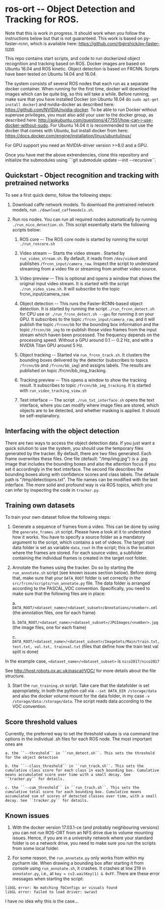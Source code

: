 # ros-ort -- Object Detection and Tracking for ROS.

Note that this is work in progress. It should work when you follow the instructions below but that is not guaranteed. This work is based on py-faster-rcnn, which is available here: https://github.com/rbgirshick/py-faster-rcnn

This repo contains start scripts, and code to run dockerized object recognition and tracking based on ROS. Docker images are based on Ubuntu 16.04 and ROS kinetic. Object detection is based on FRCNN. Scripts have been tested on Ubuntu 14.04 and 16.04.

The system consists of several ROS nodes that each run as a separate docker container. When running for the first time, docker will download the images which can be quite big, so this will take a while. Before running, make sure that you have installed Docker (on Ubuntu 16.04 do ```sudo apt-get install docker```) and nvidia-docker as described here: https://github.com/NVIDIA/nvidia-docker. To be able to run Docker without superuse privileges, you must also add your user to the docker group, as described here: http://askubuntu.com/questions/477551/how-can-i-use-docker-without-sudo. For Ubuntu 14.04 it is recommended to not use the docker that comes with Ubuntu, but install docker from here: https://docs.docker.com/engine/installation/linux/ubuntulinux/

For GPU support you need an NVIDIA-driver version >=8.0 and a GPU.

Once you have met the above extrendencies, clone this repository and initialize the submodules using ```git submodule update --init --recursive``. 

## Quickstart - Object recognition and tracking with pretrained networks

To see a first quick demo, follow the following steps:

1. Download caffe network models. 
	To download the pretrained network models, run ```./download_caffemodels.sh```.

2. Run ros nodes. You can run all required nodes automatically by running ```./run_nico_detection.sh```. This script essentially starts the following scripts below:

	1. ROS core -- The ROS core node is started by running the script ```./run_roscore.sh```

	2. Video stream -- 
		Starts the video stream . Started by ```run_video_stream.sh```. By default, it reads from ``/dev/video0`` and publishes `/frcnn_input/camera_raw`. Inspect the script to understand streaming from a video file or streaming from another video source. 
	
	3. Video preview -- 
		This is optional and opens a window that shows the original input video stream. It is started with the script ```./run_video_view.sh```. It will subscribe to the topic frcnn_input/camera_raw. 
		
	4. Object detection -- 
		This runs the Faster-RCNN-based object detection. It is started by running the script ```./run_frcnn_detect.sh``` for CPU use or ```./run_frcnn_detect.sh --gpu``` for running it on your GPU. It subscribes to the topic `/frcnn_input/camera_raw`, and it will publish the topic `/frcnn/bb` for the bounding box information and the topic `/frcnn/bb_img` to re-publish those video frames from the input stream which haven been processed. The frequency depends on the processing speed. Without a GPU around 0.1 -- 0.2 Hz, and with a NVIDIA Titan GPU around 5 Hz. 
		
	5. Object tracking -- Started via ```run_frcnn_track.sh```. It clusters the bounding boxes delivered by the detector (subscribes to topics `/frcnn/bb` and `/frcnn/bb_img`) and assigns labels. The results are published on topic /frcnn/bb_img_tracking. 
		
		

	6. Tracking preview -- 
		This opens a window to show the tracking result. It subscribes to topic `/frcnn/bb_img_tracking`. It is started with ```run_video_tracking_view.sh```

	7. Text interface -- 
		The script ```./run_txt_interface.sh```  opens the text interface, where you can modify where image files are stored, which objects are to be detected, and whether masking is applied. It should be self-explanatory. 

## Interfacing with the object detection 

There are two ways to access the object detection data. If you just want a quick solution to use the system, you should use the temporary files generated by the tracker. By default, there are two files generated. Each frame overwrites these files. One file (default: "/tmp/img.jpg") is a .jpg image that includes the bounding boxes and also the attention focus if you set it accordingly in the text interface. The second file describes the bounding boxes along with confidence scores and class labels. The defaule path is "/tmp/detectiopns.txt". The file names can be modified with the text interface. The more solid and profound way is via ROS topics, which you can infer by inspecting the code in `tracker.py`. 
		
## Training own datasets

To train your own dataset follow the following steps:

1. Generate a sequence of frames from a video. This can be done by using the ``generate_frames.sh`` script. Please have a look at it to understand how it works. You have to specify a source folder as a mandatory argument to the script, which contains a set of videos. The target root data folder is set as variable `data_root` in the script; this is the location where the frames are stored. For each source video, a subfolder containing the individual frames is created in the target root folder. 

2. Annotate the frames using the tracker. Do so by starting the `run_annotate.sh` script (see known issues section below). Before doing that, make sure that your `DATA_ROOT` folder is set correctly in the `src/frcnn/scripts/run_annotate.py` file. The data folder is arranged according to the PASCAL_VOC convention. Specifically, you need to make sure that the following files are in place: 
	
	a. ``DATA_ROOT/<dataset_name>/<dataset_subset>/Annotations/<number>.xml`` (the annotation files, one for each frame)

	b. ``DATA_ROOT/<dataset_name>/<dataset_subset>/JPGImages/<number>.jpg`` (the image files, one for each frame)

	c. ``DATA_ROOT/<dataset_name>/<dataset_subset>/ImageSets/Main/train.txt, test.txt, val.txt, trainval.txt`` (files that define how the train test val spilt is done)

In the example case, ``<dataset_name>/<dataset_subset>`` is ``nico2017/nico2017``

See http://host.robots.ox.ac.uk/pascal/VOC/ for more details about the file structure.

3. Start the `run_training.sh` script. Take care that the datafolder is set appropriately, in both the python call via ``--set DATA_DIR /storage/data`` and also the docker volume mount for the data folder, in my case ``-v /storage/data:/storage/data``. The script reads data according to the VOC convention. 

## Score threshold values

Currently, the preferred way to set the threshold values is via command line options in the individual .sh files for each ROS node. The most important ones are 
	
	a. the ``--threshold`` in ``run_detect.sh``. This sets the threshold for the object detection

	b. the ``--class_threshold`` in ``run_track.sh``. This sets the cumulative class score for each class in each bounding box. Cumulative means accumulated score over time with a small decay. See ``tracker.py`` for details. 

	c. the ``--cum_threshold`` in ``run_trach.sh``. This sets the cumulative total score for each bounding box. Cumulative means accumulated sum of scores of detected classes over time, with a small decay. See ``tracker.py`` for details. 


## Known issues

1. With the docker version 17.03.1-ce (and probably neighbouring versions) you can not run ROS-ORT from an NFS drive due to volume mounting issues. Hence, if you are in a university network where your standard folder is on a network drive, you need to make sure you run the scripts from some local folder. 

2. For some reason, the `run_annotate.py` only works from within my pycharm ide. When drawing a bounding box after starting it from console using `run_annotate.sh`, it crashes. It crashes at line 219 in `annotator.py`, i.e., at `key = cv2.waitKey(1) & 0xFF`. There are these error messages when starting the script:
```
libGL error: No matching fbConfigs or visuals found
libGL error: failed to load driver: swrast
```

I have no idea why this is the case...




